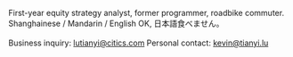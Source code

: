 First-year equity strategy analyst, former programmer, roadbike commuter.<br>
Shanghainese / Mandarin / English OK, 日本語食べません。<br><br>
Business inquiry: lutianyi@citics.com
Personal contact: kevin@tianyi.lu
